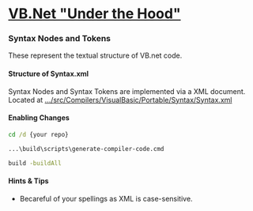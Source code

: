 # [VB.Net "Under the Hood"](README.md)    
### Syntax Nodes and Tokens

These represent the textual structure of VB.net code.

#### Structure of Syntax.xml

Syntax Nodes and Syntax Tokens are implemented via a XML document.   
Located at [.../src/Compilers/VisualBasic/Portable/Syntax/Syntax.xml](https://github.com/dotnet/roslyn/blob/master/src/Compilers/VisualBasic/Portable/Syntax/Syntax.xml)

#### Enabling Changes

```cmd
cd /d {your repo}

...\build\scripts\generate-compiler-code.cmd

build -buildAll
```

#### Hints & Tips

 * Becareful of your spellings as XML is case-sensitive.